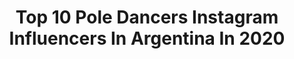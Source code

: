 ---
title: Top 10 Pole Dancers Instagram Influencers In Argentina In 2020
description: >-
  Find top pole dancers Instagram influencers in Argentina in 2020. Most popular hashtags: #dancer #poledance #exoticpole.
platform: Instagram
hits: 10
text_top: Analyze the most popular Instagram accounts on inBeat.
text_bottom: inBeat holds 10 Instagram influencers like this in Argentina for you to collaborate.
profiles:
  - username: "caradelos60s"
    fullname: >-
      Santamaría
    bio: >-
      Cofundadora de @trabestiaclub Junto a @le_brujx ❤ A la cama con lxs jotxs Fantasia barroca 💎#dragquen 💎#poledancer 💎#bitchface 👑💎💋💄 🌞♈⬆♉🌝♏
    location: "Argentina"
    followers: 3143
    engagement: 1164
    commentsToLikes: 0.065852
    id: ck6uhiqop9csf0j71hwml3iq2
    verified: false
    hashtags: "#android18, #dragonball, #sistersincrime, #birthdaygirl"
  - username: "facundomachado._"
    fullname: >-
      𝗙𝗔𝗖𝗨𝗡𝗗𝗢 𝗠𝗔𝗖𝗛𝗔𝗗𝗢 •
    bio: >-
      23 Años Bailarín Pole Dancer Buenos Aires, Argentina • CLASES ONLINE 👇🏻
    location: "Argentina"
    followers: 12303
    engagement: 595
    commentsToLikes: 0.122421
    id: ck0vw9g6psp8i0i19e80b4yos
    verified: false
    hashtags: "#polecombo, #polecontrol, #polefitnation, #poleartist"
  - username: "belver4"
    fullname: >-
      belén vera
    bio: >-
      ❤️| Arte es Vida coach en | @missambassadorspy @missambassadors_sl 💃🏻| @estudiodearteav @ciasanlorenzo pole dancer |@dragonflystudiopy 🤸🏻‍♀️ 🌻👇🏻
    location: "Argentina"
    followers: 25815
    engagement: 854
    commentsToLikes: 0.028748
    id: ck6tspy8065td0j71lgs23f72
    verified: false
    hashtags: "#poledancer, #paraguay, #pdchopsticks, #32"
  - username: "delgadolourdes1"
    fullname: >-
      Lourdes Delgado Niglia 🐍
    bio: >-
      • Gimnasia Artistica• Bailarina • Gogodancer • Modelo • Pole dancer •Personal Trainer •Prof de Ed Física 💪🏽 Simba 🐶 @simba_richidel
    location: "Argentina"
    followers: 112871
    engagement: 343
    commentsToLikes: 0.013201
    id: ck5zkuh1hk6ge0i14y0ar81pp
    verified: false
    hashtags: "#iguazsomostodos, #cataratastodoela"
  - username: "ileanadigiorgio"
    fullname: >-
      Ileana Di Giorgio
    bio: >-
      Instructora de Pole Dance.🤸🏻‍♀️ Directora de @_aerosport Argentina 🇦🇷🗺💙 - Wenn schon, denn schon -💕 🏋️‍♀️🍏fitness style🍏🏋️‍♀️ Todo llega. ⌛
    location: "Argentina"
    followers: 8363
    engagement: 804
    commentsToLikes: 0.154629
    id: ck14k4jhcnoo10i194vxflwi0
    verified: false
    hashtags: "#crossfit, #fitgirl, #poletrick, #poledance"
  - username: "lupejelena"
    fullname: >-
      Lupe Jelena
    bio: >-
      Photographer, balletomane, dancer, youtuber, polerina, vegan, educator, TKD ITF From BA🇦🇷 see me dancing at @balletographer 📧 info@lupejelena.com.ar
    location: "Argentina"
    followers: 20265
    engagement: 231
    commentsToLikes: 0.025673
    id: ck6031e63kgku0i14ihaxj0qa
    verified: false
    hashtags: "#halloween, #pleasershoes, #poleoutfit, #iphonevideo"
  - username: "ohh.may"
    fullname: >-
      MAYRA
    bio: >-
      Hardstyle Info clases ℹ⤵
    location: "Argentina"
    followers: 8443
    engagement: 865
    commentsToLikes: 0.044304
    id: ck0vw9ewxsp310i194hz2d71q
    verified: false
    hashtags: "#exoticpole, #exoticpoledancer, #pleaserheels, #pleasershoes"
  - username: "liaalvesss"
    fullname: >-
      Lia Alves
    bio: >-
      🇧🇷🇦🇷 Playboy bunny Amante y defensora de los animales De otro planeta👽 Anormal 🎪 Model Poledance Capoeira Comunicación social 🤘
    location: "Argentina"
    followers: 34142
    engagement: 143
    commentsToLikes: 0.018434
    id: ckf5obqpo1o9p0j23ev6lx5di
    verified: false
    hashtags: ""
  - username: "anaclaracapeletti"
    fullname: >-
      Ana Clara ♾
    bio: >-
      Momentos en cuadritos ▫️ . 🇦🇷
    location: "Argentina"
    followers: 4906
    engagement: 540
    commentsToLikes: 0.074877
    id: ck5bwk4y4lurh0i114yjkstc7
    verified: false
    hashtags: "#dance, #amor, #static, #instagirls"
  - username: "isaiasha"
    fullname: >-
      I͙S͙A͙I͙A͙S͙. H͙ .A͙L͙E͙G͙R͙E͙
    bio: >-
      🇦🇷 Coreografo Docente Bailarín #BailandoPorUnSueño #Atav Panelista 👻 #SiempreShow @lafliaok Casado con @luchocort 👬 Aspirante a PH 📸@isaias.photo
    location: "Argentina"
    followers: 37055
    engagement: 87
    commentsToLikes: 0.039453
    id: ck137esstb6ty0i19q8bdyx54
    verified: false
    hashtags: "#isaiasha, #instagram, #instapic, #isaiasyluciano"
---